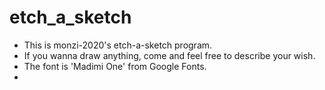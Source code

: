 # etch_a_sketch
<ul>
<li>This is monzi-2020's etch-a-sketch program.</li>
<li>If you wanna draw anything, come and feel free to describe your wish.</li>
<li>The font is 'Madimi One' from Google Fonts.<li>